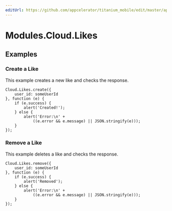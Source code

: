```yaml
---
editUrl: https://github.com/appcelerator/titanium_mobile/edit/master/apidoc/Modules/Cloud/Likes/Likes.yml
---
```

# Modules.Cloud.Likes

<TypeHeader/>

## Examples

### Create a Like

This example creates a new like and checks the response.

    Cloud.Likes.create({
        user_id: someUserId
    }, function (e) {
        if (e.success) {
            alert('Created!');
        } else {
            alert('Error:\n' +
                ((e.error && e.message) || JSON.stringify(e)));
        }
    });

### Remove a Like

This example deletes a like and checks the response.

    Cloud.Likes.remove({
        user_id: someUserId
    }, function (e) {
        if (e.success) {
            alert('Removed');
        } else {
            alert('Error:\n' +
                ((e.error && e.message) || JSON.stringify(e)));
        }
    });

<ApiDocs/>
